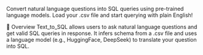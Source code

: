 Convert natural language questions into SQL queries using pre-trained language models. Load your .csv file and start querying with plain English!

📌 Overview
Text_to_SQL allows users to ask natural language questions and get valid SQL queries in response. It infers schema from a .csv file and uses a language model (e.g., HuggingFace, DeepSeek) to translate your question into SQL.
